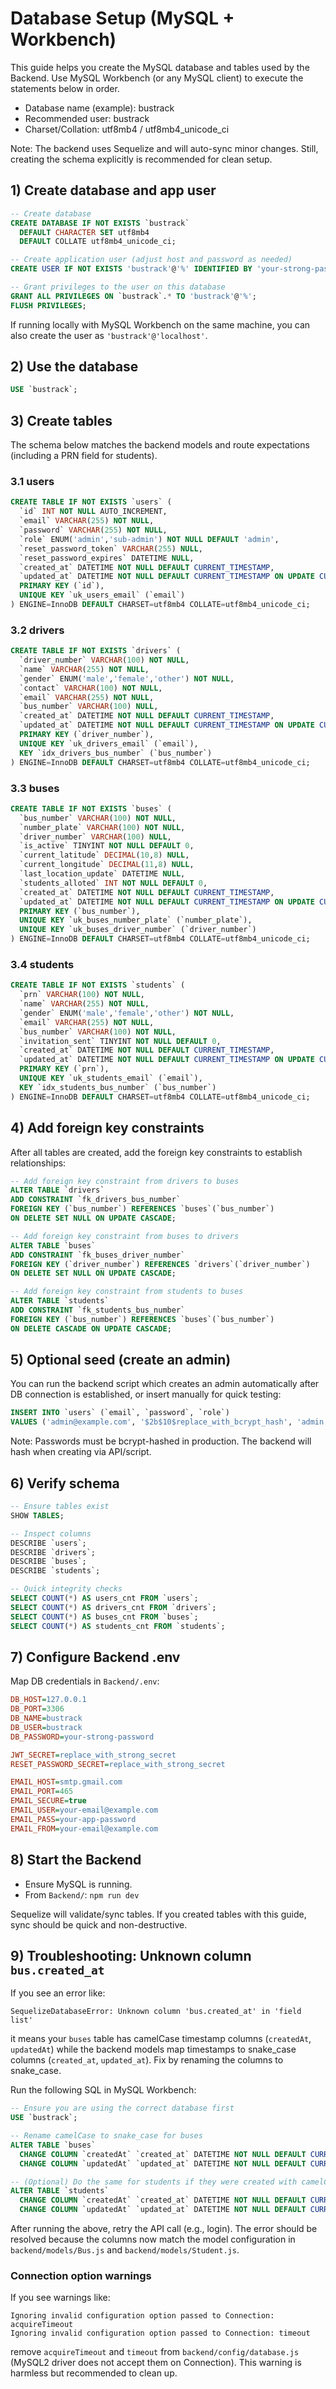 # Database Setup (MySQL + Workbench)

This guide helps you create the MySQL database and tables used by the Backend. Use MySQL Workbench (or any MySQL client) to execute the statements below in order.

- Database name (example): bustrack
- Recommended user: bustrack
- Charset/Collation: utf8mb4 / utf8mb4_unicode_ci

Note: The backend uses Sequelize and will auto-sync minor changes. Still, creating the schema explicitly is recommended for clean setup.

## 1) Create database and app user

```sql
-- Create database
CREATE DATABASE IF NOT EXISTS `bustrack`
  DEFAULT CHARACTER SET utf8mb4
  DEFAULT COLLATE utf8mb4_unicode_ci;

-- Create application user (adjust host and password as needed)
CREATE USER IF NOT EXISTS 'bustrack'@'%' IDENTIFIED BY 'your-strong-password';

-- Grant privileges to the user on this database
GRANT ALL PRIVILEGES ON `bustrack`.* TO 'bustrack'@'%';
FLUSH PRIVILEGES;
```

If running locally with MySQL Workbench on the same machine, you can also create the user as `'bustrack'@'localhost'`.

## 2) Use the database

```sql
USE `bustrack`;
```

## 3) Create tables

The schema below matches the backend models and route expectations (including a PRN field for students).

### 3.1 users
```sql
CREATE TABLE IF NOT EXISTS `users` (
  `id` INT NOT NULL AUTO_INCREMENT,
  `email` VARCHAR(255) NOT NULL,
  `password` VARCHAR(255) NOT NULL,
  `role` ENUM('admin','sub-admin') NOT NULL DEFAULT 'admin',
  `reset_password_token` VARCHAR(255) NULL,
  `reset_password_expires` DATETIME NULL,
  `created_at` DATETIME NOT NULL DEFAULT CURRENT_TIMESTAMP,
  `updated_at` DATETIME NOT NULL DEFAULT CURRENT_TIMESTAMP ON UPDATE CURRENT_TIMESTAMP,
  PRIMARY KEY (`id`),
  UNIQUE KEY `uk_users_email` (`email`)
) ENGINE=InnoDB DEFAULT CHARSET=utf8mb4 COLLATE=utf8mb4_unicode_ci;
```

### 3.2 drivers
```sql
CREATE TABLE IF NOT EXISTS `drivers` (
  `driver_number` VARCHAR(100) NOT NULL,
  `name` VARCHAR(255) NOT NULL,
  `gender` ENUM('male','female','other') NOT NULL,
  `contact` VARCHAR(100) NOT NULL,
  `email` VARCHAR(255) NOT NULL,
  `bus_number` VARCHAR(100) NULL,
  `created_at` DATETIME NOT NULL DEFAULT CURRENT_TIMESTAMP,
  `updated_at` DATETIME NOT NULL DEFAULT CURRENT_TIMESTAMP ON UPDATE CURRENT_TIMESTAMP,
  PRIMARY KEY (`driver_number`),
  UNIQUE KEY `uk_drivers_email` (`email`),
  KEY `idx_drivers_bus_number` (`bus_number`)
) ENGINE=InnoDB DEFAULT CHARSET=utf8mb4 COLLATE=utf8mb4_unicode_ci;
```

### 3.3 buses
```sql
CREATE TABLE IF NOT EXISTS `buses` (
  `bus_number` VARCHAR(100) NOT NULL,
  `number_plate` VARCHAR(100) NOT NULL,
  `driver_number` VARCHAR(100) NULL,
  `is_active` TINYINT NOT NULL DEFAULT 0,
  `current_latitude` DECIMAL(10,8) NULL,
  `current_longitude` DECIMAL(11,8) NULL,
  `last_location_update` DATETIME NULL,
  `students_alloted` INT NOT NULL DEFAULT 0,
  `created_at` DATETIME NOT NULL DEFAULT CURRENT_TIMESTAMP,
  `updated_at` DATETIME NOT NULL DEFAULT CURRENT_TIMESTAMP ON UPDATE CURRENT_TIMESTAMP,
  PRIMARY KEY (`bus_number`),
  UNIQUE KEY `uk_buses_number_plate` (`number_plate`),
  UNIQUE KEY `uk_buses_driver_number` (`driver_number`)
) ENGINE=InnoDB DEFAULT CHARSET=utf8mb4 COLLATE=utf8mb4_unicode_ci;
```

### 3.4 students
```sql
CREATE TABLE IF NOT EXISTS `students` (
  `prn` VARCHAR(100) NOT NULL,
  `name` VARCHAR(255) NOT NULL,
  `gender` ENUM('male','female','other') NOT NULL,
  `email` VARCHAR(255) NOT NULL,
  `bus_number` VARCHAR(100) NOT NULL,
  `invitation_sent` TINYINT NOT NULL DEFAULT 0,
  `created_at` DATETIME NOT NULL DEFAULT CURRENT_TIMESTAMP,
  `updated_at` DATETIME NOT NULL DEFAULT CURRENT_TIMESTAMP ON UPDATE CURRENT_TIMESTAMP,
  PRIMARY KEY (`prn`),
  UNIQUE KEY `uk_students_email` (`email`),
  KEY `idx_students_bus_number` (`bus_number`)
) ENGINE=InnoDB DEFAULT CHARSET=utf8mb4 COLLATE=utf8mb4_unicode_ci;
```

## 4) Add foreign key constraints

After all tables are created, add the foreign key constraints to establish relationships:

```sql
-- Add foreign key constraint from drivers to buses
ALTER TABLE `drivers` 
ADD CONSTRAINT `fk_drivers_bus_number` 
FOREIGN KEY (`bus_number`) REFERENCES `buses`(`bus_number`) 
ON DELETE SET NULL ON UPDATE CASCADE;

-- Add foreign key constraint from buses to drivers  
ALTER TABLE `buses` 
ADD CONSTRAINT `fk_buses_driver_number` 
FOREIGN KEY (`driver_number`) REFERENCES `drivers`(`driver_number`) 
ON DELETE SET NULL ON UPDATE CASCADE;

-- Add foreign key constraint from students to buses
ALTER TABLE `students` 
ADD CONSTRAINT `fk_students_bus_number` 
FOREIGN KEY (`bus_number`) REFERENCES `buses`(`bus_number`) 
ON DELETE CASCADE ON UPDATE CASCADE;
```

## 5) Optional seed (create an admin)

You can run the backend script which creates an admin automatically after DB connection is established, or insert manually for quick testing:

```sql
INSERT INTO `users` (`email`, `password`, `role`)
VALUES ('admin@example.com', '$2b$10$replace_with_bcrypt_hash', 'admin');
```

Note: Passwords must be bcrypt-hashed in production. The backend will hash when creating via API/script.

## 6) Verify schema

```sql
-- Ensure tables exist
SHOW TABLES;

-- Inspect columns
DESCRIBE `users`;
DESCRIBE `drivers`;
DESCRIBE `buses`;
DESCRIBE `students`;

-- Quick integrity checks
SELECT COUNT(*) AS users_cnt FROM `users`;
SELECT COUNT(*) AS drivers_cnt FROM `drivers`;
SELECT COUNT(*) AS buses_cnt FROM `buses`;
SELECT COUNT(*) AS students_cnt FROM `students`;
```

## 7) Configure Backend .env

Map DB credentials in `Backend/.env`:

```ini
DB_HOST=127.0.0.1
DB_PORT=3306
DB_NAME=bustrack
DB_USER=bustrack
DB_PASSWORD=your-strong-password

JWT_SECRET=replace_with_strong_secret
RESET_PASSWORD_SECRET=replace_with_strong_secret

EMAIL_HOST=smtp.gmail.com
EMAIL_PORT=465
EMAIL_SECURE=true
EMAIL_USER=your-email@example.com
EMAIL_PASS=your-app-password
EMAIL_FROM=your-email@example.com
```

## 8) Start the Backend

- Ensure MySQL is running.
- From `Backend/`: `npm run dev`

Sequelize will validate/sync tables. If you created tables with this guide, sync should be quick and non-destructive.

## 9) Troubleshooting: Unknown column `bus.created_at`

If you see an error like:

```
SequelizeDatabaseError: Unknown column 'bus.created_at' in 'field list'
```

it means your `buses` table has camelCase timestamp columns (`createdAt`, `updatedAt`) while the backend models map timestamps to snake_case columns (`created_at`, `updated_at`). Fix by renaming the columns to snake_case.

Run the following SQL in MySQL Workbench:

```sql
-- Ensure you are using the correct database first
USE `bustrack`;

-- Rename camelCase to snake_case for buses
ALTER TABLE `buses`
  CHANGE COLUMN `createdAt` `created_at` DATETIME NOT NULL DEFAULT CURRENT_TIMESTAMP,
  CHANGE COLUMN `updatedAt` `updated_at` DATETIME NOT NULL DEFAULT CURRENT_TIMESTAMP ON UPDATE CURRENT_TIMESTAMP;

-- (Optional) Do the same for students if they were created with camelCase
ALTER TABLE `students`
  CHANGE COLUMN `createdAt` `created_at` DATETIME NOT NULL DEFAULT CURRENT_TIMESTAMP,
  CHANGE COLUMN `updatedAt` `updated_at` DATETIME NOT NULL DEFAULT CURRENT_TIMESTAMP ON UPDATE CURRENT_TIMESTAMP;
```

After running the above, retry the API call (e.g., login). The error should be resolved because the columns now match the model configuration in `backend/models/Bus.js` and `backend/models/Student.js`.

### Connection option warnings
If you see warnings like:

```
Ignoring invalid configuration option passed to Connection: acquireTimeout
Ignoring invalid configuration option passed to Connection: timeout
```

remove `acquireTimeout` and `timeout` from `backend/config/database.js` (MySQL2 driver does not accept them on Connection). This warning is harmless but recommended to clean up.
